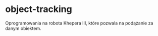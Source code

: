 object-tracking
===============

Oprogramowania na robota Khepera III, które pozwala na podążanie za danym obiektem.